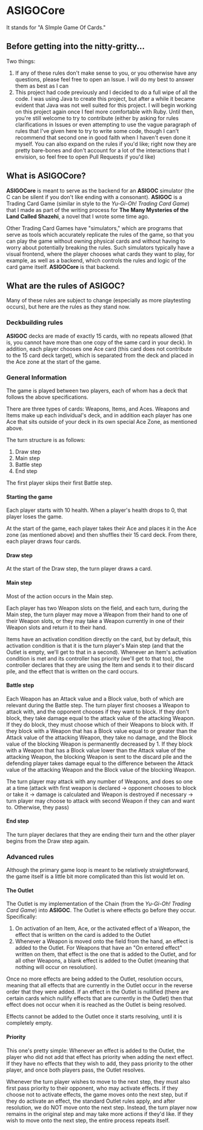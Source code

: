 # ASIGOCore
It stands for "A SImple Game Of Cards."

## Before getting into the nitty-gritty...
Two things:
1. If any of these rules don't make sense to you, or you otherwise have any questions, please feel free to open an Issue. I will do my best to answer them as best as I can
2. This project had code previously and I decided to do a full wipe of all the code. I was using Java to create this project, but after a while it became evident that Java was not well suited for this project. I will begin working on this project again once I feel more comfortable with Ruby. Until then, you're still welcome to try to contribute (either by asking for rules clarifications in Issues or even attempting to use the vague paragraph of rules that I've given here to try to write some code, though I can't recommend that second one in good faith when I haven't even done it myself. You can also expand on the rules if you'd like; right now they are pretty bare-bones and don't account for a lot of the interactions that I envision, so feel free to open Pull Requests if you'd like)

## What is ASIGOCore?
**ASIGOCore** is meant to serve as the backend for an **ASIGOC** simulator (the C can be silent if you don't like ending with a consonant). **ASIGOC** is a Trading Card Game (similar in style to the *Yu-Gi-Oh! Trading Card Game*) that I made as part of the writing process for **The Many Mysteries of the Land Called Shazehi**, a novel that I wrote some time ago. 

Other Trading Card Games have "simulators," which are programs that serve as tools which accurately replicate the rules of the game, so that you can play the game without owning physical cards and without having to worry about potentially breaking the rules. Such simulators typically have a visual frontend, where the player chooses what cards they want to play, for example, as well as a backend, which controls the rules and logic of the card game itself. **ASIGOCore** is that backend. 

## What are the rules of ASIGOC?
Many of these rules are subject to change (especially as more playtesting occurs), but here are the rules as they stand now. 

### Deckbuilding rules
**ASIGOC** decks are made of exactly 15 cards, with no repeats allowed (that is, you cannot have more than one copy of the same card in your deck). In addition, each player chooses one Ace card (this card does not contribute to the 15 card deck target), which is separated from the deck and placed in the Ace zone at the start of the game. 

### General Information
The game is played between two players, each of whom has a deck that follows the above specifications.  

There are three types of cards: Weapons, Items, and Aces. Weapons and Items make up each individual's deck, and in addition each player has one Ace that sits outside of your deck in its own special Ace Zone, as mentioned above. 

The turn structure is as follows:

1. Draw step
2. Main step
3. Battle step
4. End step

The first player skips their first Battle step. 

#### Starting the game
Each player starts with 10 health. When a player's health drops to 0, that player loses the game.

At the start of the game, each player takes their Ace and places it in the Ace zone (as mentioned above) and then shuffles their 15 card deck. From there, each player draws four cards.

#### Draw step
At the start of the Draw step, the turn player draws a card. 

#### Main step
Most of the action occurs in the Main step.

Each player has two Weapon slots on the field, and each turn, during the Main step, the turn player may move a Weapon from their hand to one of their Weapon slots, or they may take a Weapon currently in one of their Weapon slots and return it to their hand. 

Items have an activation condition directly on the card, but by default, this activation condition is that it is the turn player's Main step (and that the Outlet is empty, we'll get to that in a second). Whenever an Item's activation condition is met and its controller has priority (we'll get to that too), the controller declares that they are using the Item and sends it to their discard pile, and the effect that is written on the card occurs. 

#### Battle step
Each Weapon has an Attack value and a Block value, both of which are relevant during the Battle step. The turn player first chooses a Weapon to attack with, and the opponent chooses if they want to block. If they don't block, they take damage equal to the attack value of the attacking Weapon. If they do block, they must choose which of their Weapons to block with. If they block with a Weapon that has a Block value equal to or greater than the Attack value of the attacking Weapon, they take no damage, and the Block value of the blocking Weapon is permanently decreased by 1. If they block with a Weapon that has a Block value lower than the Attack value of the attacking Weapon, the blocking Weapon is sent to the discard pile and the defending player takes damage equal to the difference between the Attack value of the attacking Weapon and the Block value of the blocking Weapon. 

The turn player may attack with any number of Weapons, and does so one at a time (attack with first weapon is declared -> opponent chooses to block or take it -> damage is calculated and Weapon is destroyed if necessary -> turn player may choose to attack with second Weapon if they can and want to. Otherwise, they pass)

#### End step
The turn player declares that they are ending their turn and the other player begins from the Draw step again. 

### Advanced rules
Although the primary game loop is meant to be relatively straightforward, the game itself is a little bit more complicated than this list would let on. 

#### The Outlet
The Outlet is my implementation of the Chain (from the _Yu-Gi-Oh! Trading Card Game_) into **ASIGOC**. The Outlet is where effects go before they occur. Specifically:
1. On activation of an Item, Ace, or the activated effect of a Weapon, the effect that is written on the card is added to the Outlet
2. Whenever a Weapon is moved onto the field from the hand, an effect is added to the Outlet. For Weapons that have an "On entered effect" written on them, that effect is the one that is added to the Outlet, and for all other Weapons, a blank effect is added to the Outlet (meaning that nothing will occur on resolution).

Once no more effects are being added to the Outlet, resolution occurs, meaning that all effects that are currently in the Outlet occur in the reverse order that they were added. If an effect in the Outlet is nullified (there are certain cards which nullify effects that are currently in the Outlet) then that effect does not occur when it is reached as the Outlet is being resolved. 

Effects cannot be added to the Outlet once it starts resolving, until it is completely empty. 

#### Priority
This one's pretty simple: Whenever an effect is added to the Outlet, the player who did not add that effect has priority when adding the next effect. If they have no effects that they wish to add, they pass priority to the other player, and once both players pass, the Outlet resolves. 

Whenever the turn player wishes to move to the next step, they must also first pass priority to their opponent, who may activate effects. If they choose not to activate effects, the game moves onto the next step, but if they do activate an effect, the standard Outlet rules apply, and after resolution, we do NOT move onto the next step. Instead, the turn player now remains in the original step and may take more actions if they'd like. If they wish to move onto the next step, the entire process repeats itself. 
